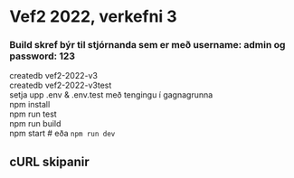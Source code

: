 # Vef2 2022, verkefni 3

### Build skref býr til stjórnanda sem er með username: admin og password: 123

createdb vef2-2022-v3\
createdb vef2-2022-v3test\
setja upp .env & .env.test með tengingu í gagnagrunna\
npm install\
npm run test\
npm run build\
npm start # eða `npm run dev`


## cURL skipanir